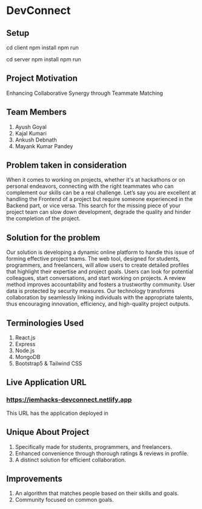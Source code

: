 # DevConnect

## Setup

cd client
npm install
npm run

cd server
npm install
npm run

## Project Motivation

Enhancing Collaborative Synergy through Teammate Matching

## Team Members

1. Ayush Goyal
2. Kajal Kumari
3. Ankush Debnath
4. Mayank Kumar Pandey

## Problem taken in consideration

When it comes to working on projects, whether it's at hackathons or on personal endeavors, connecting with the right teammates who can complement our skills can be a real challenge.
Let’s say you are excellent at handling the Frontend of a project but require someone experienced in the Backend part, or vice versa. This search for the missing piece of your project team can slow down development, degrade the quality and hinder the completion of the project.

## Solution for the problem

Our solution is developing a dynamic online platform to handle this issue of forming effective project teams. The web tool, designed for students, programmers, and freelancers, will allow users to create detailed profiles that highlight their expertise and project goals. Users can look for potential colleagues, start conversations, and start working on projects. A review method improves accountability and fosters a trustworthy community. User data is protected by security measures. Our technology transforms collaboration by seamlessly linking individuals with the appropriate talents, thus encouraging innovation, efficiency, and high-quality project outputs.

## Terminologies Used

1. React.js
2. Express
3. Node.js
4. MongoDB
5. Bootstrap5 & Tailwind CSS

## Live Application URL

### https://iemhacks-devconnect.netlify.app

This URL has the application deployed in

## Unique About Project

1. Specifically made for students, programmers, and freelancers.
2. Enhanced convenience through thorough ratings & reviews in profile.
3. A distinct solution for efficient collaboration.

## Improvements

1. An algorithm that matches people based on their skills and goals.
2. Community focused on common goals.
